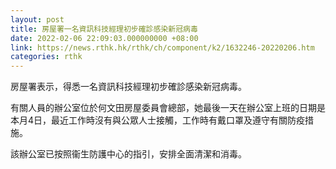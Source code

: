 ```yaml
---
layout: post
title: 房屋署一名資訊科技經理初步確診感染新冠病毒
date: 2022-02-06 22:09:03.000000000 +08:00
link: https://news.rthk.hk/rthk/ch/component/k2/1632246-20220206.htm
categories: rthk
---
```


房屋署表示，得悉一名資訊科技經理初步確診感染新冠病毒。

有關人員的辦公室位於何文田房屋委員會總部，她最後一天在辦公室上班的日期是本月4日，最近工作時沒有與公眾人士接觸，工作時有戴口罩及遵守有關防疫措施。

該辦公室已按照衞生防護中心的指引，安排全面清潔和消毒。
